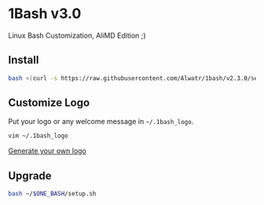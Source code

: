 # 1Bash v3.0

Linux Bash Customization, AliMD Edition ;)

## Install

```bash
bash <(curl -s https://raw.githubusercontent.com/Alwatr/1bash/v2.3.0/setup.sh)
```

## Customize Logo

Put your logo or any welcome message in `~/.1bash_logo`.

```bash
vim ~/.1bash_logo
```

[Generate your own logo](http://patorjk.com/software/taag)

## Upgrade

```bash
bash ~/$ONE_BASH/setup.sh
```
